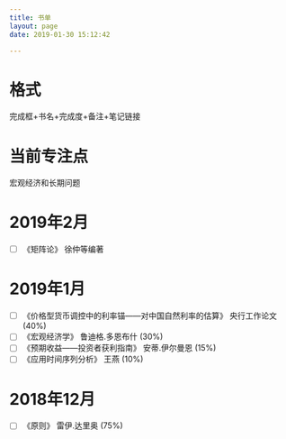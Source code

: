 ```yaml
---
title: 书单
layout: page
date: 2019-01-30 15:12:42

---
```



# 格式
完成框+书名+完成度+备注+笔记链接

# 当前专注点

宏观经济和长期问题

# 2019年2月

+ [ ] 《矩阵论》 徐仲等编著

# 2019年1月

+ [ ] 《价格型货币调控中的利率锚——对中国自然利率的估算》 央行工作论文 (40%)
+ [ ] 《宏观经济学》 鲁迪格.多恩布什  (30%)
+ [ ] 《预期收益——投资者获利指南》 安蒂.伊尔曼恩 (15%)
+ [ ] 《应用时间序列分析》 王燕 (10%)

# 2018年12月

+ [ ] 《原则》 雷伊.达里奥 (75%)